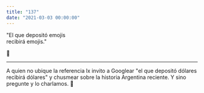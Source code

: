 ```yaml
---
title: "137"
date: "2021-03-03 00:00:00"
---
```


"El que depositó emojis\
recibirá emojis."

🤑

---

A quien no ubique la referencia lx invito a Googlear "el que depositó dólares recibirá dólares" y chusmear sobre la historia Argentina reciente. Y sino pregunte y lo charlamos. 🤗